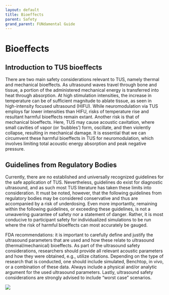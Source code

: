 ```yaml
---
layout: default
title: Bioeffects
parent: Safety
grand_parent: FUNdamental Guide
---
```


# Bioeffects

## Introduction to TUS bioeffects
There are two main safety considerations relevant to TUS, namely thermal and mechanical bioeffects. As ultrasound waves travel through bone and tissue, a portion of the administered mechanical energy is transferred into heat through absorption. At high stimulation intensities, the increase in temperature can be of sufficient magnitude to ablate tissue, as seen in high-intensity focused ultrasound (HIFU). While neuromodulation via TUS employs far lower intensities than HIFU, risks of temperature rise and resultant harmful bioeffects remain extant. Another risk is that of mechanical bioeffects. Here, TUS may cause acoustic cavitation, where small cavities of vapor (or ‘bubbles’) form, oscillate, and then violently collapse, resulting in mechanical damage. It is essential that we can circumvent these harmful bioeffects in TUS for neuromodulation, which involves limiting total acoustic energy absorption and peak negative pressure.

## Guidelines from Regulatory Bodies
Currently, there are no established and universally recognized guidelines for the safe application of TUS. Nevertheless, guidelines do exist for diagnostic ultrasound, and as such most TUS literature has taken these limits into consideration. It must be noted, however, that the following guidelines from regulatory bodies may be considered conservative and thus are accompanied by a risk of underdosing. Even more importantly, remaining within the following guidelines, or exceeding these guidelines, is not a unwavering guarantee of safety nor a statement of danger. Rather, it is most conducive to participant safety for individualized simulations to be run where the risk of harmful bioeffects can most accurately be gauged.

FDA recommendations: it is important to carefully define and justify the ultrasound parameters that are used and how these relate to ultrasound (thermal/mechanical) bioeffects. As part of the ultrasound safety considerations, researchers should provide all relevant acoustic parameters and how they were obtained, e.g., utilize citations. Depending on the type of research that is conducted, one should include simulated, Benchtop, in vivo, or a combination of these data. Always include a physical and/or analytic argument for the used ultrasound parameters. Lastly, ultrasound safety considerations are strongly advised to include “worst case” scenarios.

![](.../media/regulatoryGuidelines.png)

